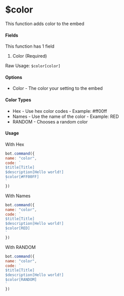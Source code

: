 # $color

This function adds color to the embed

#### Fields

This function has 1 field

1. Color \(Required\)

Raw Usage: `$color[color]`

#### Options

* Color - The color your setting to the embed

#### Color Types

* Hex - Use hex color codes - Example: \#ff00ff
* Names - Use the name of the color - Example: RED
* RANDOM - Chooses a random color

#### Usage

With Hex

```javascript
bot.command({
name: "color", 
code: `
$title[Title]
$description[Hello world!]
$color[#FF00FF]
`
})
```

With Names

```javascript
bot.command({
name: "color", 
code: `
$title[Title]
$description[Hello world!]
$color[RED]
`
})
```

With RANDOM

```javascript
bot.command({
name: "color", 
code: `
$title[Title]
$description[Hello world!]
$color[RANDOM]
`
})
```

